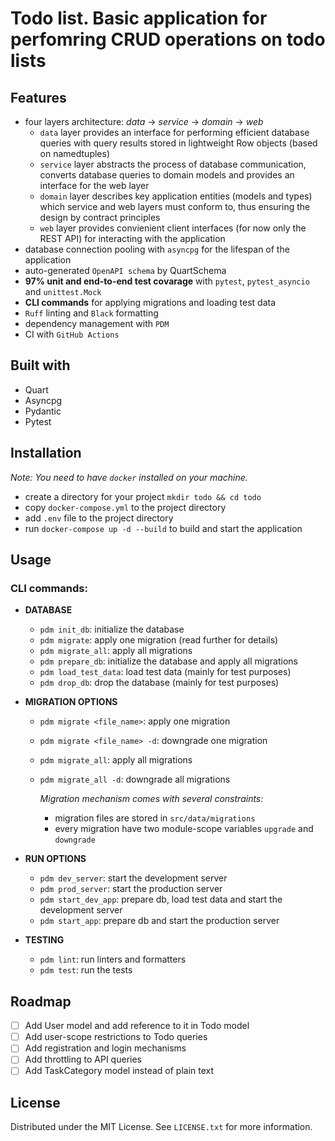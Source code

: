 # Todo list. Basic application for perfomring CRUD operations on todo lists

## Features
* four layers architecture: *data* -> *service* -> *domain* -> *web*
    * `data` layer provides an interface for performing efficient database queries with query results stored in lightweight Row objects (based on namedtuples)
    * `service` layer abstracts the process of database communication, converts database queries to domain models and provides an interface for the web layer
    * `domain` layer describes key application entities (models and types) which service and web layers must conform to, thus ensuring the design by contract principles
    * `web` layer provides convienient client interfaces (for now only the REST API) for interacting with the application 
* database connection pooling with `asyncpg` for the lifespan of the application
* auto-generated `OpenAPI schema` by QuartSchema
* **97% unit and end-to-end test covarage** with `pytest`, `pytest_asyncio` and `unittest.Mock`
* **CLI commands** for applying migrations and loading test data
* `Ruff` linting and `Black` formatting
* dependency management with `PDM`
* CI with `GitHub Actions`

## Built with
* Quart
* Asyncpg
* Pydantic
* Pytest

## Installation
*Note: You need to have `docker` installed on your machine.*
* create a directory for your project `mkdir todo && cd todo`
* copy `docker-compose.yml` to the project directory
* add `.env` file to the project directory
* run `docker-compose up -d --build` to build and start the application

## Usage

### CLI commands:
* **DATABASE**

   * `pdm init_db`: initialize the database
   * `pdm migrate`: apply one migration (read further for details)
   * `pdm migrate_all`: apply all migrations
   * `pdm prepare_db`: initialize the database and apply all migrations
   * `pdm load_test_data`: load test data (mainly for test purposes)
   * `pdm drop_db`: drop the database (mainly for test purposes)

* **MIGRATION OPTIONS**
   * `pdm migrate <file_name>`: apply one migration
   * `pdm migrate <file_name> -d`: downgrade one migration
   * `pdm migrate_all`: apply all migrations
   * `pdm migrate_all -d`: downgrade all migrations

     *Migration mechanism comes with several constraints:*
      * migration files are stored in `src/data/migrations`
      * every migration have two module-scope variables `upgrade` and `downgrade`

* **RUN OPTIONS**
   * `pdm dev_server`: start the development server
   * `pdm prod_server`: start the production server
   * `pdm start_dev_app`: prepare db, load test data and start the development server
   * `pdm start_app`: prepare db and start the production server

* **TESTING**
   * `pdm lint`: run linters and formatters
   * `pdm test`: run the tests


## Roadmap
- [ ] Add User model and add reference to it in Todo model
- [ ] Add user-scope restrictions to Todo queries
- [ ] Add registration and login mechanisms
- [ ] Add throttling to API queries
- [ ] Add TaskCategory model instead of plain text

## License
Distributed under the MIT License. See `LICENSE.txt` for more information.
